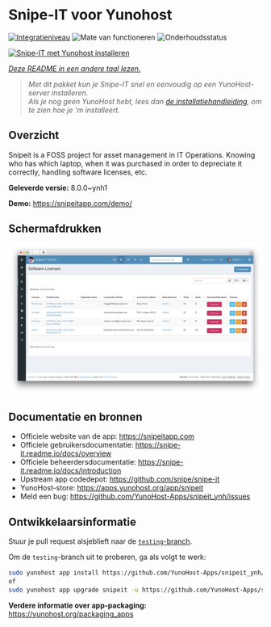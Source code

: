 <!--
NB: Deze README is automatisch gegenereerd door <https://github.com/YunoHost/apps/tree/master/tools/readme_generator>
Hij mag NIET handmatig aangepast worden.
-->

# Snipe-IT voor Yunohost

[![Integratieniveau](https://apps.yunohost.org/badge/integration/snipeit)](https://ci-apps.yunohost.org/ci/apps/snipeit/)
![Mate van functioneren](https://apps.yunohost.org/badge/state/snipeit)
![Onderhoudsstatus](https://apps.yunohost.org/badge/maintained/snipeit)

[![Snipe-IT met Yunohost installeren](https://install-app.yunohost.org/install-with-yunohost.svg)](https://install-app.yunohost.org/?app=snipeit)

*[Deze README in een andere taal lezen.](./ALL_README.md)*

> *Met dit pakket kun je Snipe-IT snel en eenvoudig op een YunoHost-server installeren.*  
> *Als je nog geen YunoHost hebt, lees dan [de installatiehandleiding](https://yunohost.org/install), om te zien hoe je 'm installeert.*

## Overzicht

Snipeit is a FOSS project for asset management in IT Operations. Knowing who has which laptop, when it was purchased in order to depreciate it correctly, handling software licenses, etc.

**Geleverde versie:** 8.0.0~ynh1

**Demo:** <https://snipeitapp.com/demo/>

## Schermafdrukken

![Schermafdrukken van Snipe-IT](./doc/screenshots/screenshot.png)

## Documentatie en bronnen

- Officiele website van de app: <https://snipeitapp.com>
- Officiele gebruikersdocumentatie: <https://snipe-it.readme.io/docs/overview>
- Officiele beheerdersdocumentatie: <https://snipe-it.readme.io/docs/introduction>
- Upstream app codedepot: <https://github.com/snipe/snipe-it>
- YunoHost-store: <https://apps.yunohost.org/app/snipeit>
- Meld een bug: <https://github.com/YunoHost-Apps/snipeit_ynh/issues>

## Ontwikkelaarsinformatie

Stuur je pull request alsjeblieft naar de [`testing`-branch](https://github.com/YunoHost-Apps/snipeit_ynh/tree/testing).

Om de `testing`-branch uit te proberen, ga als volgt te werk:

```bash
sudo yunohost app install https://github.com/YunoHost-Apps/snipeit_ynh/tree/testing --debug
of
sudo yunohost app upgrade snipeit -u https://github.com/YunoHost-Apps/snipeit_ynh/tree/testing --debug
```

**Verdere informatie over app-packaging:** <https://yunohost.org/packaging_apps>
